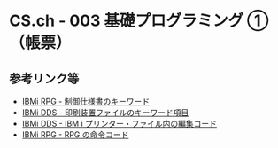 # CS.ch - 003 基礎プログラミング ①（帳票）

## 参考リンク等

- [IBMi RPG - 制御仕様書のキーワード](https://www.ibm.com/docs/ja/i/7.5?topic=specifications-control-specification-keywords)
- [IBMi DDS - 印刷装置ファイルのキーワード項目](https://www.ibm.com/docs/ja/i/7.5?topic=dpf-keyword-entries-printer-files-positions-45-through-80)
- [IBMi DDS - IBM i プリンター・ファイル内の編集コード](https://www.ibm.com/docs/ja/i/7.5?topic=files-i-edit-codes-in-printer)
- [IBMi RPG - RPG の命令コード](https://www.ibm.com/docs/ja/i/7.5?topic=functions-operation-codes)
